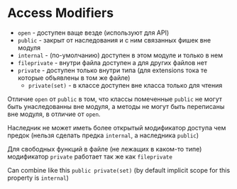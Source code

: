 # Access Modifiers

- `open` - доступен ваще везде (используют для API)
- `public` - закрыт от наследования и с ним связанных фишек вне модуля
- `internal` - (по-умолчанию) доступен в этом модуле и только в нем
- `fileprivate` - внутри файла доступен а для других файлов нет
- `private` - доступен только внутри типа (для extensions тока те которые объявлены в том же файле)
    - `private(set)` - в классе доступен вне класса только для чтения

Отличие `open` от `public` в том, что классы помеченные `public` не могут быть унаследованны вне модуля, а методы не могут быть переписаны вне модуля, в отличие от `open`.

Наследник не может иметь более открытый модификатор доступа чем предок (нельзя сделать предка `internal`, а наследника `public`)

Для свободных функций в файле (не лежащих в каком-то типе) модификатор `private` работает так же как `fileprivate`

Can combine like this `public private(set)` (by default implicit scope for this property is `internal`)